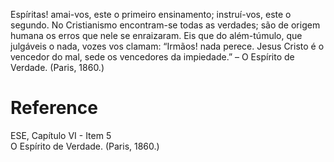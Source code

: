 Espíritas! amai-vos, este o primeiro ensinamento; instruí-vos, este o segundo.
No Cristianismo encontram-se todas as verdades; são de origem humana
os erros que nele se enraizaram. Eis que do além-túmulo, que julgáveis
o nada, vozes vos clamam: “Irmãos! nada perece. Jesus Cristo é o vencedor do
mal, sede os vencedores da impiedade.” – O Espírito de Verdade. (Paris, 1860.)

# Reference
ESE, Capítulo VI - Item 5  
O Espírito de Verdade. (Paris, 1860.)  

